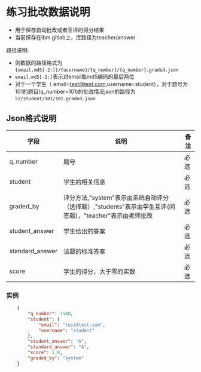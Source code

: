 # 练习批改数据说明
- 用于保存自动批改或者互评的得分结果
- 当前保存在ibm gitlab上，库路径为teacher/answer

路径说明:
- 则数据的路径格式为`{email.md5[-2:]}/{username}/{q_number}/{q_number}.graded.json`
- `email.md5[-2:]`表示对email取md5编码的最后两位
- 对于一个学生（ email=test@test.com,username=student），对于题号为101的题目(q_number=101)的批改情况json的路径为`52/student/101/101.graded.json`

## Json格式说明

|字段|说明|备注|
|---|---|---|
|q_number|题号|必选|
|student|学生的相关信息|必选|
|graded_by|评分方法,"system"表示由系统自动评分（选择题）,"students"表示由学生互评(问答题)，"teacher"表示由老师批改|必选|
|student_answer|学生给出的答案|必选|
|standard_answer|该题的标准答案|必选|
|score|学生的得分，大于零的实数|必选|


### 实例

```json
    {
        "q_number": 1140,
        "student": {
            "email": "test@test.com",
            "username": "student"
        },
        "student_answer": "A",
        "standard_answer": "A",
        "score": 1.0,
        "graded_by": "system"
    }
```
